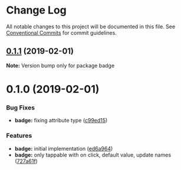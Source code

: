 # Change Log

All notable changes to this project will be documented in this file.
See [Conventional Commits](https://conventionalcommits.org) for commit guidelines.

## [0.1.1](https://github.com/jobvs/native-components/compare/badge@0.1.0...badge@0.1.1) (2019-02-01)

**Note:** Version bump only for package badge

# 0.1.0 (2019-02-01)

### Bug Fixes

-   **badge:** fixing attribute type ([c99ed15](https://github.com/jobvs/native-components/commit/c99ed15))

### Features

-   **badge:** initial implementation ([ed6a964](https://github.com/jobvs/native-components/commit/ed6a964))
-   **badge:** only tappable with on click, default value, update names
    ([727a61f](https://github.com/jobvs/native-components/commit/727a61f))
